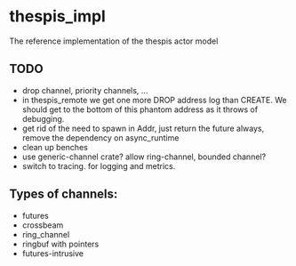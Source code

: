 # thespis_impl
The reference implementation of the thespis actor model


## TODO

- drop channel, priority channels, ...
- in thespis_remote we get one more DROP address log than CREATE. We should get to the bottom of this phantom address as it throws of debugging.
- get rid of the need to spawn in Addr, just return the future always, remove the dependency on async_runtime
- clean up benches
- use generic-channel crate? allow ring-channel, bounded channel?
- switch to tracing. for logging and metrics.

## Types of channels:

- futures
- crossbeam
- ring_channel
- ringbuf with pointers
- futures-intrusive
